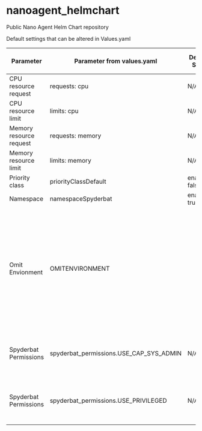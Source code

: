 # nanoagent_helmchart
Public Nano Agent Helm Chart repository



Default settings that can be altered in Values.yaml



| Parameter               | 	Parameter from values.yaml	 | Default State	 | Default Value (if enabled) | Details                                                                                                                                                                                                          |
|-------------------------|------------------------|----------------|----------------------------|------------------------------------------------------------------------------------------------------------------------------------------------------------------------------------------------------------------|
| CPU resource request    | 	requests: cpu         | 	N/A	          | 100m                       |                                                                                                                                                                                                                  |
| CPU resource limit      | 	limits: cpu           | 	N/A	          | 1000m                      |
| Memory resource request | 	requests: memory      | 	N/A           | 	512Mi                     |                                                                                                                                                                                                                  |
| Memory resource limit   | 	limits: memory	       | N/A	           | 2048Mi                     |                                                                                                                                                                                                                  |
| Priority class	         | priorityClassDefault	  | enabled: false | 	1000                      |                                                                                                                                                                                                                  |
| Namespace	              | namespaceSpyderbat	    | enabled: true	 | spyderbat                  |                                                                                                                                                                                                                  |
| Omit Envionment         | OMITENVIRONMENT        |                | "no"                       | "no" emit all environment variables. "everything" omits all environment variables and "allbutredacted" uses our rules to encrypt variables that look like they contain secrets and emit only those for analysis. |
| Spyderbat Permissions   | spyderbat_permissions.USE_CAP_SYS_ADMIN | N/A            | "true"                     | Use cap_sysadmin to have permission to the bpf(..) syscall                                                                                                                                                       |
| Spyderbat Permissions   | spyderbat_permissions.USE_PRIVILEGED | N/A            | "false"                | Use "privileged" to have permission to the bpf(..) syscall                                                                                                                                                         |
